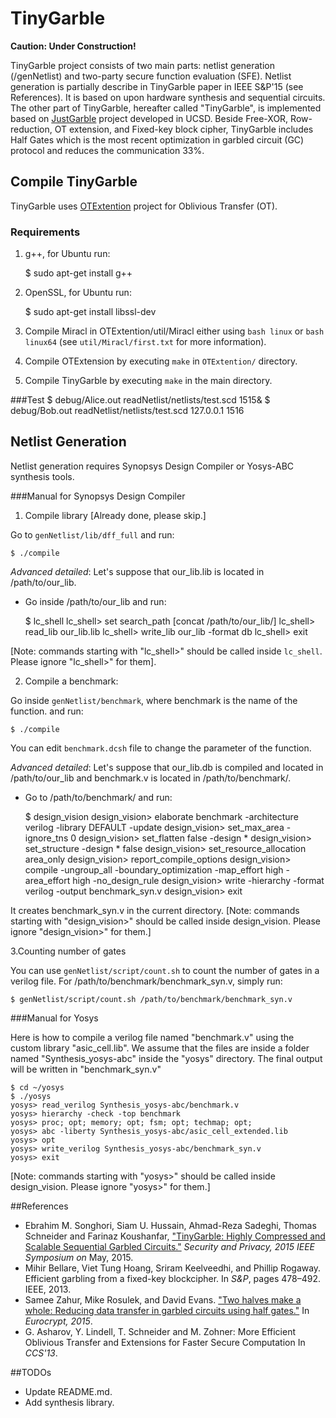 TinyGarble
=======
**Caution: Under Construction!**

TinyGarble project consists of two main parts: netlist generation (/genNetlist) and two-party secure function evaluation (SFE). Netlist generation is partially describe in TinyGarble paper in IEEE S&P'15 (see References). It is based on upon hardware synthesis and sequential circuits. The other part of TinyGarble, hereafter called "TinyGarble", is implemented based on [JustGarble](http://cseweb.ucsd.edu/groups/justgarble/) project developed in UCSD. Beside Free-XOR, Row-reduction, OT extension, and Fixed-key block cipher, TinyGarble includes Half Gates which is the most recent optimization in garbled circuit (GC) protocol and reduces the communication 33%.

## Compile TinyGarble 
TinyGarble uses [OTExtention](https://github.com/encryptogroup/OTExtension) project for Oblivious Transfer (OT).

### Requirements
1. g++, for Ubuntu run:
	
	$ sudo apt-get install g++

2. OpenSSL, for Ubuntu run: 
	
	$ sudo apt-get install libssl-dev

3. Compile Miracl in OTExtention/util/Miracl either using `bash linux` or `bash linux64` (see `util/Miracl/first.txt` for more information).

4. Compile OTExtension by executing `make` in `OTExtention/` directory.

5. Compile TinyGarble by executing `make` in the main directory.

###Test
	$ debug/Alice.out readNetlist/netlists/test.scd 1515&
	$ debug/Bob.out readNetlist/netlists/test.scd 127.0.0.1 1516


## Netlist Generation 
Netlist generation requires Synopsys Design Compiler or Yosys-ABC synthesis tools.

###Manual for Synopsys Design Compiler

1. Compile library [Already done, please skip.]

Go to `genNetlist/lib/dff_full` and run:

	$ ./compile

_Advanced detailed_: Let's suppose that our_lib.lib is located in /path/to/our_lib.

- Go inside /path/to/our_lib and run: 

	$ lc_shell
	lc_shell> set search_path [concat /path/to/our_lib/]
	lc_shell> read_lib our_lib.lib
	lc_shell> write_lib our_lib -format db
	lc_shell> exit

[Note: commands starting with "lc_shell>" should be called inside `lc_shell`. Please ignore "lc_shell>" for them].

2. Compile a benchmark:

Go inside `genNetlist/benchmark`, where benchmark is the name of the function. and run:  

	$ ./compile

You can edit `benchmark.dcsh` file to change the parameter of the function.

_Advanced detailed_: Let's suppose that our_lib.db is compiled and located in /path/to/our_lib and benchmark.v is located in /path/to/benchmark/. 

- Go to /path/to/benchmark/ and run: 

	$ design_vision
	design_vision> elaborate benchmark -architecture verilog -library DEFAULT -update
	design_vision> set_max_area -ignore_tns 0 
	design_vision> set_flatten false -design *
	design_vision> set_structure -design * false
	design_vision> set_resource_allocation area_only
	design_vision> report_compile_options
	design_vision> compile -ungroup_all -boundary_optimization  -map_effort high -area_effort high -no_design_rule
	design_vision> write -hierarchy -format verilog -output benchmark_syn.v
	design_vision> exit

It creates benchmark_syn.v in the current directory. [Note: commands starting with "design_vision>" should be called inside design_vision. Please ignore "design_vision>" for them.]

3.Counting number of gates

You can use `genNetlist/script/count.sh` to count the number of gates in a verilog file. For /path/to/benchmark/benchmark_syn.v, simply run:

	$ genNetlist/script/count.sh /path/to/benchmark/benchmark_syn.v
	
###Manual for Yosys

Here is how to compile a verilog file named "benchmark.v" using the custom library "asic_cell.lib". We assume that the files are inside a folder named "Synthesis_yosys-abc" inside the "yosys" directory. The final output will be written in "benchmark_syn.v"

	$ cd ~/yosys
	$ ./yosys
	yosys> read_verilog Synthesis_yosys-abc/benchmark.v
	yosys> hierarchy -check -top benchmark
	yosys> proc; opt; memory; opt; fsm; opt; techmap; opt; 
	yosys> abc -liberty Synthesis_yosys-abc/asic_cell_extended.lib
	yosys> opt
	yosys> write_verilog Synthesis_yosys-abc/benchmark_syn.v
	yosys> exit
	
[Note: commands starting with "yosys>" should be called inside design_vision. Please ignore "yosys>" for them.]

##References
- Ebrahim M. Songhori, Siam U. Hussain, Ahmad-Reza Sadeghi, Thomas Schneider and Farinaz Koushanfar, ["TinyGarble: Highly Compressed and Scalable Sequential Garbled Circuits."](http://esonghori.github.io/file/TinyGarble.pdf) <i>Security and Privacy, 2015 IEEE Symposium on</i> May, 2015.
- Mihir Bellare, Viet Tung Hoang, Sriram Keelveedhi, and Phillip Rogaway. Efficient garbling from a fixed-key blockcipher. In <i>S&P</i>, pages 478–492. IEEE, 2013.
- Samee Zahur, Mike Rosulek, and David Evans. ["Two halves make a whole: Reducing data transfer in garbled circuits using half gates."](http://eprint.iacr.org/2014/756) In <i>Eurocrypt, 2015</i>.
- G. Asharov, Y. Lindell, T. Schneider and M. Zohner: More Efficient Oblivious Transfer and Extensions for Faster Secure Computation In <i>CCS'13</i>.


##TODOs
- Update README.md.
- Add synthesis library.
